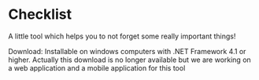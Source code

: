 # Checklist
A little tool which helps you to not forget some really important things!

Download: 
Installable on windows computers with .NET Framework 4.1 or higher. Actually this download is no longer available but we are working on a web application and a mobile application for this tool
